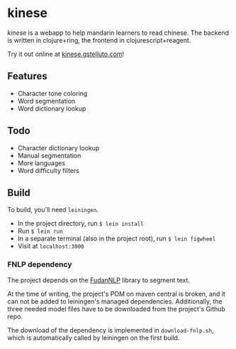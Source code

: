 # kinese
*kinese* is a webapp to help mandarin learners to read chinese. The backend is written in clojure+ring, the frontend in clojurescript+reagent.

Try it out online at [kinese.gstelluto.com](kinese.gstelluto.com)!

## Features
- Character tone coloring
- Word segmentation
- Word dictionary lookup

## Todo
- Character dictionary lookup
- Manual segmentation
- More languages
- Word difficulty filters

## Build
To build, you'll need ``leiningen``.
- In the project directory, run ``$ lein install``
- Run ``$ lein run``
- In a separate terminal (also in the project root), run ``$ lein figwheel``
- Visit at ``localhost:3000``

### FNLP dependency

The project depends on the [FudanNLP](https://github.com/FudanNLP/fnlp) library to segment text. 

At the time of writing, the project's POM on maven central is broken, and it can not be added to leiningen's managed dependencies. Additionally, the three needed model files have to be downloaded from the project's Github repo.

The download of the dependency is implemented in `download-fnlp.sh`, which is automatically called by leiningen on the first build.
